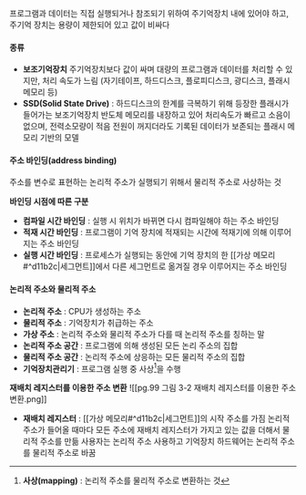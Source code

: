프로그램과 데이터는 직접 실행되거나 참조되기 위하여 주기억장치 내에 있어야 하고, 주기억 장치는 용량이 제한되어 있고 값이 비싸다
#### 종류
- **보조기억장치**
	주기억장치보다 값이 싸며 대량의 프로그램과 데이터를 처리할 수 있지만, 처리 속도가 느림
	(자기테이프, 하드디스크, 플로피디스크, 광디스크, 플래시 메모리 등)
- **SSD(Solid State Drive)** : 하드디스크의 한계를 극복하기 위해 등장한 플래시가 들어가는 보조기억장치
	반도체 메모리를 내장하고 있어 처리속도가 빠르고 소음이 없으며, 전력소모량이 적음 
	전원이 꺼지더라도 기록된 데이터가 보존되는 플래시 메모리 기반의 모델

#### 주소 바인딩(address binding)
주소를 변수로 표현하는 논리적 주소가 실행되기 위해서 물리적 주소로 사상하는 것

**바인딩 시점에 따른 구분**
- **컴파일 시간 바인딩** : 실행 시 위치가 바뀌면 다시 컴파일해야 하는 주소 바인딩
- **적재 시간 바인딩** : 프로그램이 기억 장치에 적재되는 시간에 적재기에 의해 이루어지는 주소 바인딩
- **실행 시간 바인딩** : 프로세스가 실행되는 동안에 기억 장치의 한 [[가상 메모리#^d11b2c|세그먼트]]에서 다른 세그먼트로 옮겨질 경우 이루어지는 주소 바인딩

#### 논리적 주소와 물리적 주소
- **논리적 주소** : CPU가 생성하는 주소
- **물리적 주소** : 기억장치가 취급하는 주소
- **가상 주소** : 논리적 주소와 물리적 주소가 다를 때 논리적 주소를 칭하는 말
- **논리적 주소 공간** : 프로그램에 의해 생성된 모든 논리 주소의 집합
- **물리적 주소 공간** : 논리적 주소에 상응하는 모든 물리적 주소의 집합
- **기억장치관리기** : 프로그램 실행 중 사상[^1]을 수행

**재배치 레지스터를 이용한 주소 변환**
![[pg.99 그림 3-2 재배치 레지스터를 이용한 주소 변환.png]]
- **재배치 레지스터** : [[가상 메모리#^d11b2c|세그먼트]]의 시작 주소를 가짐
	논리적 주소가 들어올 때마다 모든 주소에 재배치 레지스터가 가지고 있는 값을 더해서 물리적 주소를 만듦
	사용자는 논리적 주소 사용하고 기억장치 하드웨어는 논리적 주소를 물리적 주소로 바꿈

[^1]: **사상(mapping)** : 논리적 주소를 물리적 주소로 변환하는 것